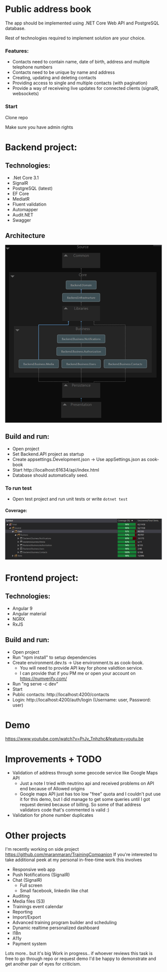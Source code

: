 # Public address book
<p>The app should be implemented using .NET Core Web API and PostgreSQL database.</p>
<p>Rest of technologies required to implement solution are your choice.</p>

### Features:
<ul>
  <li>Contacts need to contain name, date of birth, address and multiple telephone numbers</li>
  <li>Contacts need to be unique by name and address</li>
  <li>Creating, updating and deleting contacts</li>
  <li>Providing access to single and multiple contacts (with pagination)</li>
  <li>Provide a way of receiveing live updates for connected clients (signalR, websockets)</li>
</ul>

### Start
<p>Clone repo</p>
<p>Make sure you have admin rights</p>

# Backend project:
## Technologies: 
* .Net Core 3.1
* SignalR
* PostgreSQL (latest)
* EF Core
* MediatR
* Fluent validation
* Automapper
* Audit.NET
* Swagger 

## Architecture
![](Architecture2.png)
<br/>

## Build and run:
* Open project
* Set Backend.API project as startup
* Create appsettings.Development.json -> Use appSettings.json as cook-book
* Start http://localhost:61634/api/index.html
* Database should automatically seed.

### To run test
* Open test project and run unit tests or write `dotnet test`

#### Coverage:
![](Covereage.PNG)
<br/>

# Frontend project:

## Technologies:
* Angular 9
* Angular material
* NGRX
* RxJS

## Build and run:
* Open project
* Run "npm install" to setup dependencies
* Create environment.dev.ts -> Use environment.ts as cook-book. 
  * You will need to provide API key for phone validtion service. 
  * I can provide that if you PM me or open your account on   https://numverify.com/</li>
* Run "ng serve -c dev"</li>
* Start</li>
* Public contacts: http://localhost:4200/contacts
* Login: http://localhost:4200/auth/login (Username: user, Password: user)

# Demo
https://www.youtube.com/watch?v=PrJv_Tnhzhc&feature=youtu.be

# Improvements + TODO
* Validation of address through some geocode service like Google Maps API
  * Just a note I tried with neutrino api and received problems on API end because of Allowed origins
  * Google maps API just has too low "free" quota and I couldn't put use it for this demo, but I did manage to get some queries until I     got request denied because of billing. So some of that address validators code that's commented is valid :) 
* Validation for phone number duplicates

# Other projects
I'm recently working on side project 
https://github.com/maranmaran/TrainingCompanion
If you're interested to take additional peek at my personal in-free-time work this involves
* Responsive web app
* Push Notifications (SignalR)
* Chat (SignalR)
  * Full screen
  * Small facebook, linkedin like chat
* Auditing
* Media files (S3)
* Trainings event calendar
* Reporting
* Import/Export
* Advanced training program builder and scheduling
* Dynamic realtime personalized dashboard
* I18n
* A11y
* Payment system

Lots more.. but it's big Work in progress.. if whoever reviews this task is free to go through repo or request demo I'd be happy to demonstrate and get another pair of eyes for criticism. 
